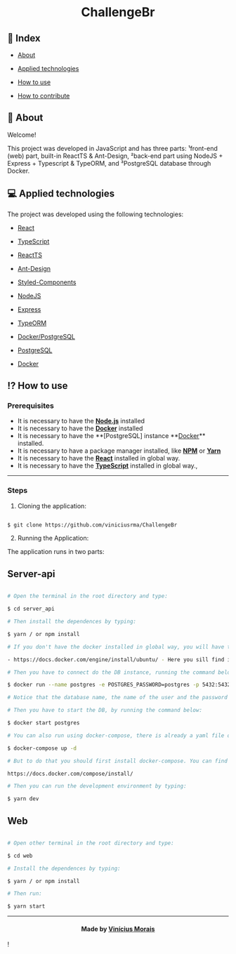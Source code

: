 <h1  align="center">
  ChallengeBr
</h1>
  
## 📍 Index

- [About](#About)

- [Applied technologies](#applied-technologies)

- [How to use](#how-to-use)

- [How to contribute](#hot-to-contribute)

<a  id="about"></a>

## 📑 About

Welcome!

This project was developed in JavaScript and has three parts: ¹front-end (web) part, built-in ReactTS & Ant-Design, ²back-end part using NodeJS + Express + Typescript & TypeORM, and ³PostgreSQL database through Docker.

<a  id="applied-technologies"></a>

## 💻 Applied technologies

The project was developed using the following technologies:

- [React](https://reactjs.org/)
- [TypeScript](https://www.typescriptlang.org/)
- [ReactTS](https://www.typescriptlang.org/docs/handbook/react.html)
- [Ant-Design](https://ant.design/)
- [Styled-Components](https://styled-components.com/)

- [NodeJS](https://nodejs.org/en/)
- [Express](https://expressjs.com/)
- [TypeORM](https://typeorm.io/#/)

- [Docker/PostgreSQL](https://hub.docker.com/_/postgres)
- [PostgreSQL](https://www.postgresql.org/)
- [Docker](https://hub.docker.com/)

<a  id="how-to-use"></a>

## ⁉ How to use

### **Prerequisites**

- It is necessary to have the **[Node.js](https://nodejs.org/en/)** installed
- It is necessary to have the **[Docker](hhttps://hub.docker.com/)** installed
- It is necessary to have the **[PostgreSQL] instance **[Docker](https://hub.docker.com/_/postgres)\*\* installed.
- It is necessary to have a package manager installed, like **[NPM](https://www.npmjs.com/)** or **[Yarn](https://yarnpkg.com/)**
- It is necessary to have the **[React](https://reactjs.org/)** installed in global way.
- It is necessary to have the **[TypeScript](https://www.typescriptlang.org/)** installed in global way.,

---

### **Steps**

1. Cloning the application:

```sh

$ git clone https://github.com/viniciusrma/ChallengeBr

```

2. Running the Application:

The application runs in two parts:

## Server-api

```sh

# Open the terminal in the root directory and type:

$ cd server_api

# Then install the dependences by typing:

$ yarn / or npm install

# If you don't have the docker installed in global way, you will have to do this to have access to the DB.

- https://docs.docker.com/engine/install/ubuntu/ - Here you sill find instructions to install it on your machine.

# Then you have to connect do the DB instance, running the command below:

$ docker run --name postgres -e POSTGRES_PASSWORD=postgres -p 5432:5432 -d postgres

# Notice that the database name, the name of the user and the password are all 'postgres'.

# Then you have to start the DB, by running the command below:

$ docker start postgres

# You can also run using docker-compose, there is already a yaml file on the root directory of the server_api, so you can run it with:

$ docker-compose up -d

# But to do that you should first install docker-compose. You can find it here:

https://docs.docker.com/compose/install/

# Then you can run the development environment by typing:

$ yarn dev

```

## Web

```sh

# Open other terminal in the root directory and type:

$ cd web

# Install the dependences by typing:

$ yarn / or npm install

# Then run:

$ yarn start

```

---

<h4  align="center">
Made by <a  href="https://www.linkedin.com/in/viniciusrma/"  target="_blank">Vinícius Morais</a>
</h4>
!
